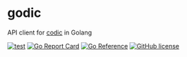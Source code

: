 # godic

API client for [codic](https://codic.jp/) in Golang

[![test](https://github.com/arrow2nd/godic/actions/workflows/test.yml/badge.svg)](https://github.com/arrow2nd/godic/actions/workflows/test.yml)
[![Go Report Card](https://goreportcard.com/badge/github.com/arrow2nd/godic)](https://goreportcard.com/report/github.com/arrow2nd/godic)
[![Go Reference](https://pkg.go.dev/badge/github.com/arrow2nd/godic.svg)](https://pkg.go.dev/github.com/arrow2nd/godic)
[![GitHub license](https://img.shields.io/github/license/arrow2nd/godic)](https://github.com/arrow2nd/godic/blob/main/LICENSE)
